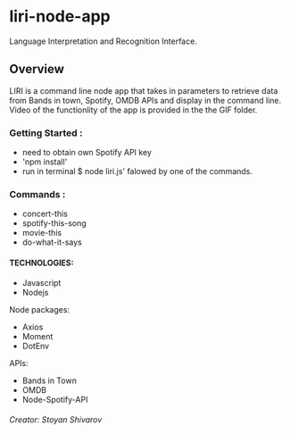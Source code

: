 # liri-node-app

Language Interpretation and Recognition Interface.

## Overview

LIRI is a command line node app that takes in parameters to retrieve data from Bands in town, Spotify, OMDB APIs and display in the command line.
Video of the functionlity of the app is provided in the the GIF folder.


### Getting Started :

 * need to obtain own  Spotify API key
 * 'npm install' 
 * run in terminal $ node liri.js' falowed by one of the commands.

 ### Commands :

* concert-this
* spotify-this-song
* movie-this
* do-what-it-says

#### TECHNOLOGIES:

* Javascript
* Nodejs

Node packages:

* Axios
* Moment
* DotEnv

APIs:

* Bands in Town
* OMDB
* Node-Spotify-API

###### Creator: Stoyan Shivarov